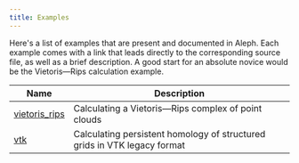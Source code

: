 ```yaml
---
title: Examples
---
```


Here's a list of examples that are present and documented in Aleph. Each example comes with a link
that leads directly to the corresponding source file, as well as a brief description. A good start
for an absolute novice would be the Vietoris&mdash;Rips calculation example.

| Name | Description |
|------|-------------|
| [vietoris_rips](https://github.com/Submanifold/Aleph/blob/master/examples/vietoris_rips.cc) | Calculating a Vietoris&mdash;Rips complex of point clouds |
| [vtk](https://github.com/Submanifold/Aleph/blob/master/examples/vtk.cc) | Calculating persistent homology of structured grids in VTK legacy format |
